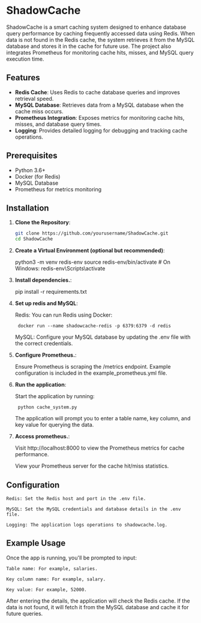 # ShadowCache

ShadowCache is a smart caching system designed to enhance database query performance by caching frequently accessed data using Redis. When data is not found in the Redis cache, the system retrieves it from the MySQL database and stores it in the cache for future use. The project also integrates Prometheus for monitoring cache hits, misses, and MySQL query execution time.

## Features

- **Redis Cache**: Uses Redis to cache database queries and improves retrieval speed.
- **MySQL Database**: Retrieves data from a MySQL database when the cache miss occurs.
- **Prometheus Integration**: Exposes metrics for monitoring cache hits, misses, and database query times.
- **Logging**: Provides detailed logging for debugging and tracking cache operations.

## Prerequisites

- Python 3.6+
- Docker (for Redis)
- MySQL Database
- Prometheus for metrics monitoring

## Installation

1. **Clone the Repository**:

   ```bash
   git clone https://github.com/yourusername/ShadowCache.git
   cd ShadowCache

2. **Create a Virtual Environment (optional but recommended)**:

    python3 -m venv redis-env
    source redis-env/bin/activate  # On Windows: redis-env\Scripts\activate

3. **Install dependencies.**:

    pip install -r requirements.txt

4. **Set up redis and MySQL**:

    Redis: You can run Redis using Docker:

        docker run --name shadowcache-redis -p 6379:6379 -d redis

    MySQL: Configure your MySQL database by updating the .env file with the correct credentials.

5. **Configure Prometheus.**:

    Ensure Prometheus is scraping the /metrics endpoint. Example configuration is included in the example_prometheus.yml file.

6. **Run the application**:

    Start the application by running:

        python cache_system.py

    The application will prompt you to enter a table name, key column, and key value for querying the data.

7. **Access prometheus.**:

    Visit http://localhost:8000 to view the Prometheus metrics for cache performance.

    View your Prometheus server for the cache hit/miss statistics.

## Configuration

    Redis: Set the Redis host and port in the .env file.

    MySQL: Set the MySQL credentials and database details in the .env file.

    Logging: The application logs operations to shadowcache.log.

## Example Usage

Once the app is running, you'll be prompted to input:

    Table name: For example, salaries.

    Key column name: For example, salary.
    
    Key value: For example, 52000.

After entering the details, the application will check the Redis cache. If the data is not found, it will fetch it from the MySQL database and cache it for future queries.